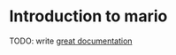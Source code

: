 # Introduction to mario

TODO: write [great documentation](http://jacobian.org/writing/great-documentation/what-to-write/)
